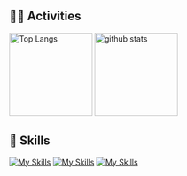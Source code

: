 ## 🏃‍♀️ Activities
<p align="left"> 
  <img alt="Top Langs" height="150px" src="https://github-readme-stats.vercel.app/api/top-langs/?username=kinakomoch7&layout=compact&show_icons=true&theme=onedark" />
  <img alt="github stats" height="150px" src="https://github-readme-stats.vercel.app/api?username=kinakomoch7&theme=onedark&show_icons=ture" />
</p>


## 🌱 Skills
[![My Skills](https://skillicons.dev/icons?i=js,html,css,react,java,nodejs,d3,express,jquery,svg,tailwind,ts&perline=12)](https://skillicons.dev)
[![My Skills](https://skillicons.dev/icons?i=mysql,firebase&perline=2)](https://skillicons.dev)
[![My Skills](https://skillicons.dev/icons?i=discord,figma,githubactions,eclipse,netlify,postman,vite,visualstudio&perline=8)](https://skillicons.dev)




<!--
**kinakomoch7/kinakomoch7** is a ✨ _special_ ✨ repository because its `README.md` (this file) appears on your GitHub profile.

Here are some ideas to get you started:

- 🔭 I’m currently working on ...
- 🌱 I’m currently learning ...
- 👯 I’m looking to collaborate on ...
- 🤔 I’m looking for help with ...
- 💬 Ask me about ...
- 📫 How to reach me: ...
- 😄 Pronouns: ...
- ⚡ Fun fact: ...
-->
